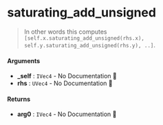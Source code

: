 # saturating\_add\_unsigned

>  In other words this computes `[self.x.saturating_add_unsigned(rhs.x), self.y.saturating_add_unsigned(rhs.y), ..]`.

#### Arguments

- **\_self** : `IVec4` \- No Documentation 🚧
- **rhs** : `UVec4` \- No Documentation 🚧

#### Returns

- **arg0** : `IVec4` \- No Documentation 🚧